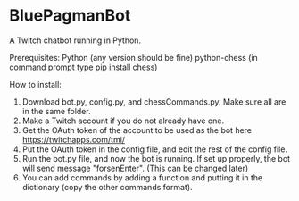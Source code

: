 # BluePagmanBot
A Twitch chatbot running in Python. 

Prerequisites: 
Python (any version should be fine)
python-chess (in command prompt type pip install chess)

How to install: 

1. Download bot.py, config.py, and chessCommands.py. Make sure all are in the same folder.
2. Make a Twitch account if you do not already have one.
3. Get the OAuth token of the account to be used as the bot here https://twitchapps.com/tmi/
4. Put the OAuth token in the config file, and edit the rest of the config file.
5. Run the bot.py file, and now the bot is running. If set up properly, the bot will send message "forsenEnter". (This can be changed later)
6. You can add commands by adding a function and putting it in the dictionary (copy the other commands format).
